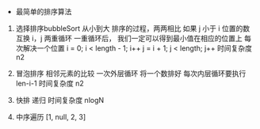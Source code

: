 - 最简单的排序算法
1. 选择排序bubbleSort 从小到大
   排序的过程，两两相比 如果 j 小于 i 位置的数 互换 i，j
   两重循环
   一重循环后， 我们一定可以得到最小值在相应的位置上
   每次解决一个位置
   i = 0; i < length - 1; i++
   j = i + 1; j < length; j++
   时间复杂度 n2

2. 冒泡排序
   相邻元素的比较
   一次外层循环 将一个数排好
   每次内层循环要执行 len-i-1
   时间复杂度 n2

3. 快排
   递归
   时间复杂度 nlogN

4. 中序遍历
   [1, null, 2, 3]